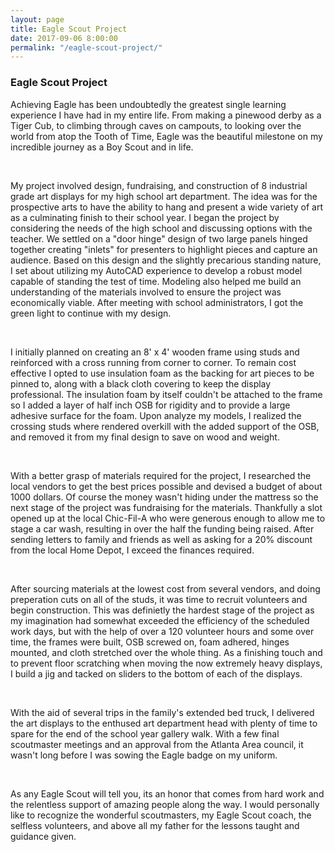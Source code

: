 ```yaml
---
layout: page
title: Eagle Scout Project
date: 2017-09-06 8:00:00
permalink: "/eagle-scout-project/"
---
```


<section class="portfolio-page" style="background-image: url(/assets/img/portfolio/eagle-scout-project/display.jpg);">

<div class="portfolio-content" markdown="1">

### Eagle Scout Project

Achieving Eagle has been undoubtedly the greatest single learning experience I have had in my entire life.
From making a pinewood derby as a Tiger Cub, to climbing through caves on campouts, to looking over the
world from atop the Tooth of Time, Eagle was the beautiful milestone on my incredible journey as a Boy
Scout and in life.

<br>

My project involved design, fundraising, and construction of 8 industrial grade art displays for my high
school art department. The idea was for the prospective arts to have the ability to hang and present a
wide variety of art as a culminating finish to their school year. I began the project by considering
the needs of the high school and discussing options with the teacher. We settled on a "door hinge" design
of two large panels hinged together creating "inlets" for presenters to highlight pieces and capture an
audience. Based on this design and the slightly precarious standing nature, I set about utilizing my
AutoCAD experience to develop a robust model capable of standing the test of time. Modeling also helped
me build an understanding of the materials involved to ensure the project was economically viable. After
meeting with school administrators, I got the green light to continue with my design.

<br>

I initially planned on creating an 8' x 4' wooden frame using studs and reinforced with a cross running
from corner to corner. To remain cost effective I opted to use insulation foam as the backing for art
pieces to be pinned to, along with a black cloth covering to keep the display professional. The
insulation foam by itself couldn't be attached to the frame so I added a layer of half inch OSB for
rigidity and to provide a large adhesive surface for the foam. Upon analyze my models, I realized the
crossing studs where rendered overkill with the added support of the OSB, and removed it from my final
design to save on wood and weight.

<br>

With a better grasp of materials required for the project, I researched the local vendors to get the best
prices possible and devised a budget of about 1000 dollars. Of course the money wasn't hiding under the
mattress so the next stage of the project was fundraising for the materials. Thankfully a slot opened
up at the local Chic-Fil-A who were generous enough to allow me to stage a car wash, resulting in over
the half the funding being raised. After sending letters to family and friends as well as asking for a
20% discount from the local Home Depot, I exceed the finances required.

<br>

After sourcing materials at the lowest cost from several vendors, and doing preperation cuts on all of
the studs, it was time to recruit volunteers and begin construction. This was definietly the hardest
stage of the project as my imagination had somewhat exceeded the efficiency of the scheduled work days,
but with the help of over a 120 volunteer hours and some over time, the frames were built, OSB screwed
on, foam adhered, hinges mounted, and cloth stretched over the whole thing. As a finishing touch and to
prevent floor scratching when moving the now extremely heavy displays, I build a jig and tacked on sliders
to the bottom of each of the displays.

<br>

With the aid of several trips in the family's extended bed truck, I delivered the art displays to the
enthused art department head with plenty of time to spare for the end of the school year gallery walk.
With a few final scoutmaster meetings and an approval from the Atlanta Area council, it wasn't long
before I was sowing the Eagle badge on my uniform.

<br>

As any Eagle Scout will tell you, its an honor that comes from hard work and the relentless support of
amazing people along the way. I would personally like to recognize the wonderful scoutmasters, my Eagle
Scout coach, the selfless volunteers, and above all my father for the lessons taught and guidance given.

</div>

</section>